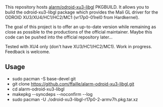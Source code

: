 This repository hosts [alarm/odroid-xu3-libgl](https://github.com/archlinuxarm/PKGBUILDs/blob/master/alarm/odroid-xu3-libgl/PKGBUILD) PKGBUILD. It allows you to build the odroid-xu3-libgl package which provides the Mali GL driver for the ODROID XU3/XU4/HC1/HC2/MC1 (vr17p0-01rel0 from Hardkernel).

The goal of this project is to offer an up-to-date version while remaining as close as possible to the productions of the official maintainer. Maybe this code can be pushed into the official repository later...

Tested with XU4 only (don't have XU3/HC1/HC2/MC1). Work in progress. Feedback is welcome.

## Usage
* sudo pacman -S base-devel git
* git clone https://github.com/ffaille/alarm-odroid-xu3-libgl.git
* cd alarm-odroid-xu3-libgl
* makepkg --syncdeps --noconfirm --log
* sudo pacman -U ./odroid-xu3-libgl-r17p0-2-armv7h.pkg.tar.xz